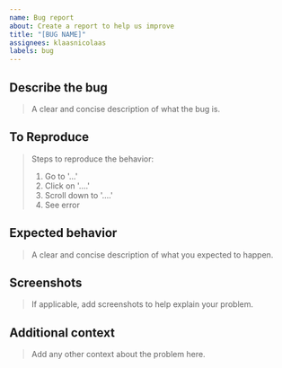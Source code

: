 ```yaml
---
name: Bug report
about: Create a report to help us improve
title: "[BUG NAME]"
assignees: klaasnicolaas
labels: bug
---
```


## Describe the bug
> A clear and concise description of what the bug is.

## To Reproduce
> Steps to reproduce the behavior:
> 1. Go to '...'
> 2. Click on '....'
> 3. Scroll down to '....'
> 4. See error

## Expected behavior
> A clear and concise description of what you expected to happen.

## Screenshots
> If applicable, add screenshots to help explain your problem.

## Additional context
> Add any other context about the problem here.
